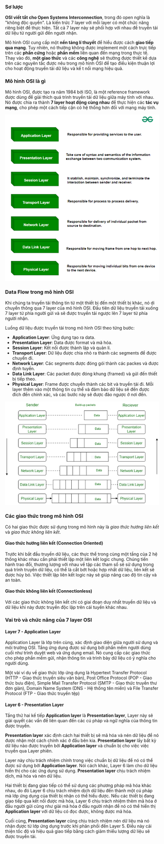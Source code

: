 ### Sơ lược

**OSI viết tắt cho Open Systems Interconnection**, trong đó open nghĩa là "không độc quyền". Là kiến trức 7 layer với mỗi layer có một chức năng riêng biệt để thực hiện. Tất cả 7 layer này sẽ phối hợp với nhau để truyền tải dữ liệu từ người gửi đến người nhận.

Mô hình OSI cung cấp một **nền tảng lí thuyết** để hiểu được cách **giao tiếp qua mạng**. Tuy nhiên, nó thường không được implement một cách trực tiếp trên các **phần cứng** hoặc **phần mềm** liên quan đến mạng trong thực tế. Thay vào đó, **một giao thức** và các **công nghệ** sẽ thường được thiết kế dựa trên các nguyên tắc được nêu trong mô hình OSI để tạo điều kiện thuận lợi cho hoạt động truyền tải dữ liệu và kế t nối mạng hiệu quả.

### Mô hình OSI là gì
Mô hình OSI, được tạo ra năm 1984 bởi ISO, là một reference framework được dùng để giải thích quá trình truyền tải dữ liệu giữa máy tính với nhau. Nó được chia ra thành **7 layer hoạt động cùng nhau** để thực hiện các **tác vụ mạng**, cho phép một cách tiếp cận có hệ thống hơn đối với mạng máy tính.

![img](/images/sub-module-2/OSI-Model.png)

### Data Flow trong mô hình OSI
Khi chúng ta truyền tải thông tin từ một thiết bị đến một thiết bị khác, nó di chuyển thông qua 7 layer của mô hình OSI. Đầu tiên dữ liệu truyền tải xuống 7 layer từ phía người gửi và sẽ được truyền tải ngược lên 7 layer từ phía người nhận.

Luồng dữ liệu được truyền tải trong mô hình OSI theo từng bước:
- **Application Layer**: Ứng dụng tạo ra data.
- **Presentation Layer**: Data được format và mã hóa.
- **Session Layer**: Kết nối được thành lập và quản lí.
- **Transport Layer**: Dữ liệu được chia nhỏ ra thành các segments để được chuyển đi.
- **Network Layer**: Các segments được đóng gói thành các packes và được định tuyến.
- **Data Link Layer**: Các packet được đóng khung (framed) và gửi đến thiết bị tiếp theo.
- **Physical Layer**: Frame được chuyển thành các bit và truyền tải đi.
Mỗi layer thêm vào một thông tin cụ thể và đảm bảo dữ liệu sẽ đến được đích đến chính xác, và các bước này sẽ được đảo ngược ở nơi đến.

![img](/images/sub-module-2/cn1.png)

### Các giao thức trong mô hình OSI
Có hai giao thức được sử dụng trong mô hình này là *giao thức hướng liên kết* và *giao thức không liên kết*.
#### Giao thức hướng liên kết (Connection Oriented)
Trước khi bắt đầu truyền dữ liệu, các thực thể trong cùng một tầng của 2 hệ thống khác nhau cần phải thiết lập một liên kết logic chung. Chúng tiến hành trao đổi, thương lượng với nhau về tập các tham số sẽ sử dụng trong quá trình truyền dữ liệu, có thể là cắt bớt hoặc hợp nhất dữ liệu, liên kết sẽ được hủy bỏ. Việc thiết lập liên kết logic này sẽ giúp nâng cao độ tin cậy và an toàn.
#### Giao thức không liên kết (Connectionless)
Với các giao thức không liên kết chỉ có giai đoạn duy nhất truyền dữ liệu và dữ liệu khi này được truyền độc lập trên cái tuyến khác nhau.
### Vai trò và chức năng của 7 layer OSI
#### Layer 7 - Application Layer
Application Layer là lớp trên cùng, xác định giao diện giữa người sử dụng và môi trường OSI. Tầng ứng dụng được sử dụng bởi phần mềm người dùng cuối như trình duyệt web và ứng dụng email. Nó cung cấp các giao thức cho phép phần mềm gửi, nhận thông tin và trình bày dữ liệu có ý nghĩa cho người dùng.

Một vài ví dụ về giao thức lớp ứng dụng là Hypertext Transfer Protocol (HTTP - Giao thức truyền siêu văn bản), Post Office Protocol (POP - Giao thức bưu điện), Simple Mail Transfer Protocol (SMTP - Giao thức truyền thư đơn giản), Domain Name System (DNS - Hệ thống tên miền) và File Transfer Protocol (FTP - Giao thức truyền tệp)

#### Layer 6 - Presentation Layer
Tầng thứ hai kế tiếp **Application layer** là **Presentation layer**, Layer này sẽ giải quyết các vấn đề liên quan đến các cú pháp và ngữ nghĩa của thông tin được truyền.

**Presentation layer** xác định cách hai thiết bị sẽ mã hóa và nén dữ liệu để nó được nhận một cách chính xác ở đầu bên kia. **Presentation layer** lấy bất kỳ dữ liệu nào được truyền bởi **Application layer** và chuẩn bị cho việc việc truyền qua Layer phiên.

Layer này chịu trách nhiệm chính trong việc chuẩn bị dữ liệu để nó có thể được sử dụng bởi **Application layer**. Nói cách khác, Layer 6 làm cho dữ liệu hiển thị cho các ứng dụng sử dụng. **Presentation layer** chịu trách nhiệm dịch, mã hóa và nén dữ liệu.

Hai thiết bị đang giao tiếp có thể sử dụng các phương pháp mã hóa khác nhau, do đó Layer 6 chịu trách nhiệm dịch dữ liệu đến thành một cú pháp mà lớp ứng dụng của thiết bị nhận có thể hiểu được. Nếu các thiết bị đang giao tiếp qua kết nối được mã hóa, Layer 6 chịu trách nhiệm thêm mã hóa ở đầu người gửi cũng như giải mã hóa ở đầu người nhận để nó có thể hiển thị **Application layer** với dữ liệu có đọc được, không được mã hóa.

Cuối cùng, **Presentation layer** cũng chịu trách nhiệm nén dữ liệu mà nó nhận được từ lớp ứng dụng trước khi phân phối đến Layer 5. Điều này cải thiện tốc độ và hiệu quả giao tiếp bằng cách giảm thiểu lượng dữ liệu sẽ được truyền tải.  
